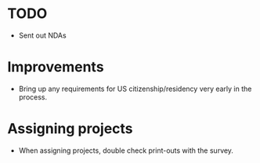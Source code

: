 # TODO

* Sent out NDAs

# Improvements

* Bring up any requirements for US citizenship/residency very early in the process.

# Assigning projects
* When assigning projects, double check print-outs with the survey.
